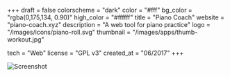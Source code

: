 +++
draft = false
colorscheme = "dark"
color = "#fff"
bg_color = "rgba(0,175,134, 0.90)"
high_color = "#ffffff"
title = "Piano Coach"
website = "piano-coach.xyz"
description = "A web tool for piano practice"
logo = "/images/icons/piano-roll.svg"
thumbnail = "/images/apps/thumb-workout.jpg"

tech = "Web"
license = "GPL v3"
created_at = "06/2017"
+++

![Screenshot](/images/laptop.png "Laptop")
